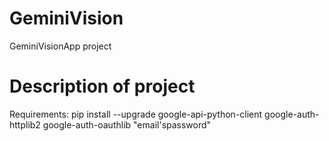 # GeminiVision
GeminiVisionApp project
# Description of project
Requirements:
pip install --upgrade google-api-python-client google-auth-httplib2 google-auth-oauthlib
"email'spassword"